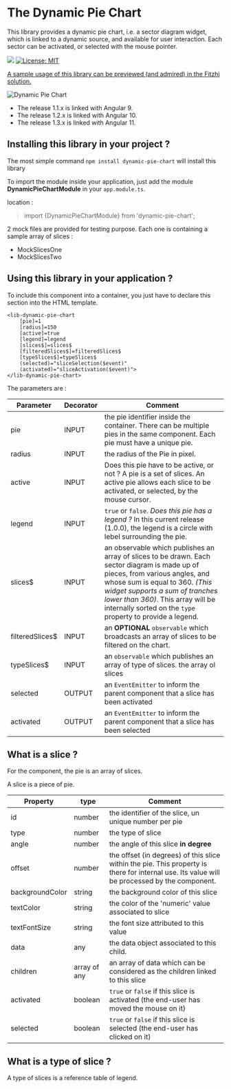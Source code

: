 # The Dynamic Pie Chart

This library provides a dynamic pie chart, i.e. a sector diagram widget, which is linked to a dynamic source, and available for user interaction. Each sector can be activated, or selected with the mouse pointer. 

![](https://github.com/frvidal/dynamic-pie-chart/workflows/Build_and_test/badge.svg)
[![License: MIT](https://img.shields.io/badge/License-MIT-yellow.svg)](https://opensource.org/licenses/MIT)

[A sample usage of this library can be previewed (and admired) in the Fitzhì solution.](http://www.fitzhi.com)

![Dynamic Pie Chart](https://frvidal.github.io/dynamic-pie-chart/projects/dynamic-pie-chart/dynamic-pie-chart.gif)

- The release 1.1.x is linked with Angular 9.
- The release 1.2.x is linked with Angular 10.
- The release 1.3.x is linked with Angular 11.

## Installing this library in your project ?

The most simple command `npm install dynamic-pie-chart` will install this library

To import the module inside your application, just add the module **DynamicPieChartModule** in your `app.module.ts`.

location :
> import {DynamicPieChartModule} from 'dynamic-pie-chart';


2 mock files are provided for testing purpose. Each one is containing a sample array of slices :
- MockSlicesOne
- MockSlicesTwo


## Using this library in your application ?

To include this component into a container, you just have to declare this section into the HTML template.

```
<lib-dynamic-pie-chart
	[pie]=1
	[radius]=150
	[active]=true
	[legend]=legend
	[slices$]=slices$
	[filteredSlices$]=filteredSlices$
	[typeSlices$]=typeSlices$
	(selected)="sliceSelection($event)" 
	(activated)="sliceActivation($event)">
</lib-dynamic-pie-chart>
```

The parameters are :

Parameter | Decorator | Comment
------------ | ------------- | -------------
pie | INPUT | the pie identifier inside the container. There can be multiple pies in the same component. Each pie must have a unique pie.
radius | INPUT | the radius of the Pie in pixel.
active | INPUT | Does this pie have to be active, or not ? A pie is a set of slices. An active pie allows each slice to be activated, or selected, by the mouse cursor.
legend | INPUT | `true` or `false`. _Does this pie has a legend ?_  In this current release (1.0.0), the legend is a circle with lebel surrounding the pie.
slices$ | INPUT | an observable which publishes an array of slices to be drawn. Each sector diagram is made up of pieces, from various angles, and whose sum is equal to 360. _(This widget supports a sum of tranches lower than 360)_. This array will be internally sorted on the `type` property to provide a legend.
filteredSlices$ | INPUT | an **OPTIONAL** `observable` which broadcasts an array of slices to be filtered on the chart.
typeSlices$ | INPUT | an `observable` which publishes an array of type of slices. the array ol slices  
selected | OUTPUT |  an `EventEmitter` to inform the parent component that a slice has been activated
activated | OUTPUT |  an `EventEmitter` to inform the parent component that a slice has been selected


## What is a slice ?

For the component, the pie is an array of slices.

A slice is a piece of pie. 

Property | type | Comment
------------ | ------------- | -------------
id | number | the identifier of the slice, un unique number per pie
type | number | the type of slice
angle | number | the angle of this slice **in degree**
offset | number | the offset (in degrees) of this slice within the pie. This property is there for internal use. Its value will be processed by the component. 
backgroundColor | string | the background color of this slice
textColor | string | the color of the 'numeric' value associated to slice
textFontSize | string | the font size attributed to this value
data | any | the data object associated to this child.
children | array of any | an array of data which can be considered as the children linked to this slice
activated | boolean | `true` or `false` if this slice is activated (the end-user has moved the mouse on it)
selected | boolean | `true` or `false` if this slice is selected (the end-user has clicked on it)

## What is a type of slice ?

A type of slices is a reference table of legend.
